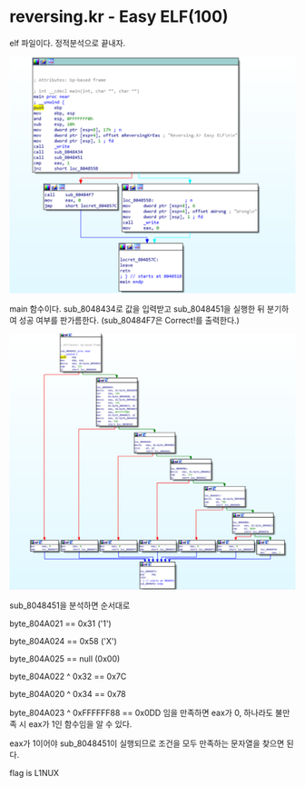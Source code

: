 # reversing.kr - Easy ELF(100)

elf 파일이다. 정적분석으로 끝내자.

![](./image/1.png)

main 함수이다. sub_8048434로 값을 입력받고 sub_8048451을 실행한 뒤 분기하여 성공 여부를 판가름한다. (sub_80484F7은 Correct!를 출력한다.)



![](./image/2.png)

sub_8048451을 분석하면 순서대로

byte_804A021 == 0x31 ('1')

byte_804A024 == 0x58 ('X')

byte_804A025 == null (0x00)

byte_804A022 ^ 0x32 == 0x7C

byte_804A020 ^ 0x34 == 0x78

byte_804A023 ^ 0xFFFFFF88 == 0x0DD 임을 만족하면 eax가 0, 하나라도 불만족 시 eax가 1인 함수임을 알 수 있다.



eax가 1이어야 sub_8048451이 실행되므로 조건을 모두 만족하는 문자열을 찾으면 된다.



flag is L1NUX




